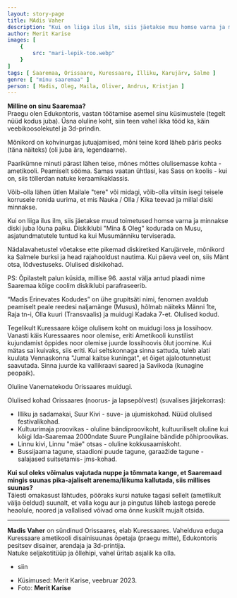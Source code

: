 ```yaml
---
layout: story-page
title: MAdis Vaher
description: "Kui on liiga ilus ilm, siis jäetakse muu homse varna ja minnakse diski."
author: Merit Karise
images: [
    {
        src: "mari-lepik-too.webp"
    }
]
tags: [ Saaremaa, Orissaare, Kuressaare, Illiku, Karujärv, Salme ]
genre: [ "minu saaremaa" ]
person: [ Madis, Oleg, Maila, Oliver, Andrus, Kristjan ]
---
```


<!-- # {{$doc.title}} -->

**Milline on sinu Saaremaa?** \
Praegu olen Edukontoris, vastan töötamise asemel sinu küsimustele (tegelt nüüd kodus juba). Üsna oluline koht, siin teen vahel ikka tööd ka, käin veebikoosolekutel ja 3d-prindin. 

Mõnikord on kohvinurgas jutuajamised, mõni teine kord läheb päris peoks (täna näiteks) (oli juba ära, legendaarne).

Paarikümne minuti pärast lähen teise, mõnes mõttes olulisemasse kohta - ametikooli. Peamiselt sööma. Samas vaatan ühtlasi, kas Sass on koolis - kui on, siis töllerdan natuke keraamikaklassis. 

Võib-olla lähen ütlen Mailale "tere" või midagi, võib-olla viitsin isegi teisele korrusele ronida uurima, et mis Nauka / Olla / Kika teevad ja millal diski minnakse.

Kui on liiga ilus ilm, siis jäetakse muud toimetused homse varna ja minnakse diski juba lõuna paiku. Diskiklubi "Mina & Oleg" kodurada on Musu, asjatundmatutele tuntud ka kui Musumänniku terviserada. 

Nädalavahetustel võetakse ette pikemad diskiretked Karujärvele, mõnikord ka Salmele burksi ja head rajahooldust nautima. Kui päeva veel on, siis Mänt otsa, lõdvestuseks. Olulised diskikohad.

PS: Õpilastelt palun küsida, millise 96. aastal välja antud plaadi nime Saaremaa kõige coolim diskiklubi parafraseerib.

“Madis Erinevates Kodudes” on ühe grupitsäti nimi, fenomen avaldub peamiselt peale reedesi naljamänge (Musus), hõlmab näiteks Männi 1te, Raja tn-i, Olla kuuri (Transvaalis) ja muidugi Kadaka 7-et. Olulised kodud.

Tegelikult Kuressaare kõige olulisem koht on muidugi loss ja lossihoov. Vanasti käis Kuressaares noor olemise, eriti Ametikooli kunstilist kujundamist õppides noor olemise juurde lossihoovis õlut joomine. Kui mätas sai kuivaks, siis eriti. Kui seltskonnaga sinna sattuda, tuleb alati kuulata Vennaskonna "Jumal kaitse kuningat", et õiget ajalootunnetust saavutada. 
Sinna juurde ka vallikraavi saared ja Savikoda (kunagine peopaik).

Oluline Vanematekodu Orissaares muidugi.

Olulised kohad Orissaares (noorus- ja lapsepõlvest) (suvalises järjekorras): 
- Illiku ja sadamakai, Suur Kivi - suve- ja ujumiskohad. Nüüd olulised festivalikohad.
- Kultuurimaja proovikas - oluline bändiproovikoht, kultuuriliselt oluline kui kõigi Ida-Saaremaa 2000ndate Suure Pungilaine bändide põhiproovikas.
- Linnu kivi, Linnu "mäe" otsas - oluline kokkusaamiskoht.
- Bussijaama tagune, staadioni puude tagune, garaažide tagune - salajased suitsetamis- jms-kohad.

**Kui sul oleks võimalus vajutada nuppe ja tõmmata kange, et Saaremaad mingis suunas pika-ajaliselt arenema/liikuma kallutada, siis millises suunas?** \
Täiesti omakasust lähtudes, pööraks kursi natuke tagasi sellelt (ametlikult välja öeldud) suunalt, et valla kogu aur ja pingutus läheb lastega perede heaolule, noored ja vallalised võivad oma õnne kuskilt mujalt otsida.

* * *

**Madis Vaher** on sündinud Orissaares, elab Kuressaares. Vahelduva eduga Kuressaare ametikooli disainisuunas õpetaja (praegu mitte), Edukontoris pesitsev disainer, arendaja ja 3d-printija. \
Natuke seljakotitüüp ja õllehipi, vahel üritab asjalik ka olla.

<story-author :author="author"></story-author>

<details-wrapper summary="Mis mõtted tekkisid?">

- siin

</details-wrapper>

<details-wrapper summary="Allikad" class="text-sm" icon="icon-park-outline:document-folder">

- Küsimused: Merit Karise, veebruar 2023.
- Foto: **Merit Karise**

</details-wrapper>
